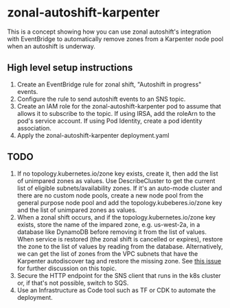 # zonal-autoshift-karpenter
This is a concept showing how you can use zonal autoshift's integration with EventBridge to automatically remove zones from a Karpenter node pool when an autoshift is underway.

## High level setup instructions
1. Create an EventBridge rule for zonal shift, "Autoshift in progress" events.
2. Configure the rule to send autoshift events to an SNS topic.
3. Create an IAM role for the zonal-autoshift-karpenter pod to assume that allows it to subscribe to the topic. If using IRSA, add the roleArn to the pod's service account. If using Pod Identity, create a pod identity association. 
4. Apply the zonal-autoshift-karpenter deployment.yaml

## TODO

1. If no topology.kubernetes.io/zone key exists, create it, then add the list of unimpared zones as values. Use DescribeCluster to get the current list of eligible subnets/availability zones. If it's an auto-mode cluster and there are no custom node pools, create a new node pool from the general purpose node pool and add the topology.kubeberes.io/zone key and the list of unimpared zones as values.
2. When a zonal shift occurs, and if the topology.kubernetes.io/zone key exists, store the name of the impared zone, e.g. us-west-2a, in a database like DynamoDB before removing it from the list of values. When service is restored (the zonal shift is cancelled or expires), restore the zone to the list of values by reading from the database. Alternatively, we can get the list of zones from the VPC subnets that have the Karpenter autodiscover tag and restore the missing zone. See [this issue](https://github.com/jicowan/zonal-autoshift-karpenter/issues/1) for further discussion on this topic. 
3. Secure the HTTP endpoint for the SNS client that runs in the k8s cluster or, if that's not possible, switch to SQS.
4. Use an Infrastructure as Code tool such as TF or CDK to automate the deployment.
